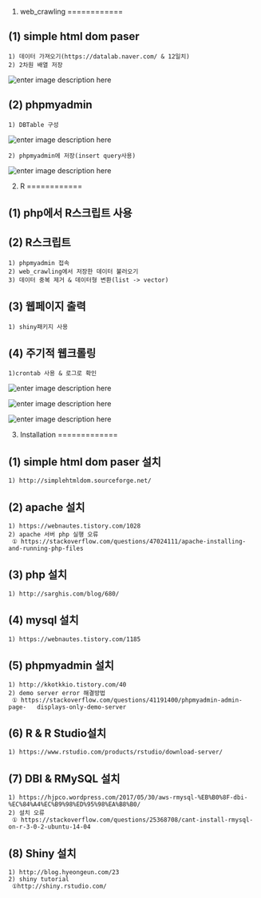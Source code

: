﻿1. web_crawling
============
 
 (1) simple html dom paser
-----------------------------
    1) 데이터 가져오기(https://datalab.naver.com/ & 12일치)
    2) 2차원 배열 저장
   ![enter image description here](https://lh3.googleusercontent.com/REhhEDIPI39nvh86OdLa80yAmFW6fq1r1DXYyqBTw4ir7BSMFlMX2QQmu1CX2KMqtOr76cgERn6C=s0 "webcrawling_output.png")
  
 (2) phpmyadmin
-----------------------------
    1) DBTable 구성
![enter image description here](https://lh3.googleusercontent.com/MdII4WaZbOgoNpG7nsm1y2Q0kMRFiM3gqAT1CvTQtF5k2Cc9VAnHADpYo4MtdvjWY0jaE3LYiwkN=s0 "DBTable.png")
		
    2) phpmyadmin에 저장(insert query사용)
   ![enter image description here](https://lh3.googleusercontent.com/Q3WghJE1HBElb-NwoZAZxpYdH3duk1keB4rrfB4omWtmebPBb7jtQRPtUlH5L20Z7vvkYlI1DioT=s0 "DBTable_save.png")

2. R
============
 
 (1) php에서 R스크립트 사용
---------------------------------------
 
 (2) R스크립트
---------------------------
    1) phpmyadmin 접속
    2) web_crawling에서 저장한 데이터 불러오기
    3) 데이터 중복 제거 & 데이터형 변환(list -> vector)

 (3) 웹페이지 출력
-------------------------------
    1) shiny패키지 사용
 
 (4) 주기적 웹크롤링
--------------------------
    1)crontab 사용 & 로그로 확인
   ![enter image description here](https://lh3.googleusercontent.com/lghmW6vdsZpmQpFvxqQ3uS39Wk8MZ8oiCRuWROL8o6Zcbw76FRIsmAaLioAFR61lY8cVtFz4pid8=s0 "crontab.png")
  
   ![enter image description here](https://lh3.googleusercontent.com/7sKXYTnB7p6mphAvVXH-0-qjEegSFdFsNMz7cG-w9-DVZm5ni5vZz_p9ScHHKnKHmKgGK0VElmy0=s0 "c_log1.png")
    
   ![enter image description here](https://lh3.googleusercontent.com/osBWaGvSh0oo-ugs2JaFbu7NFRFsbfr1hHUbgTLRYC7RvSIFZ-7EW3GY8-INFGuyM9kkNanwWcQl=s0 "c_log2.png")

3. Installation
=============
 
 (1) simple html dom paser 설치
---------------------------
    1) http://simplehtmldom.sourceforge.net/
 
 (2) apache 설치
------------------------
    1) https://webnautes.tistory.com/1028
    2) apache 서버 php 실행 오류
     ① https://stackoverflow.com/questions/47024111/apache-installing-and-running-php-files

 (3) php 설치
----------------
    1) http://sarghis.com/blog/680/
 
 (4) mysql 설치
--------------------
    1) https://webnautes.tistory.com/1185

 (5) phpmyadmin 설치
--------------------
    1) http://kkotkkio.tistory.com/40
    2) demo server error 해결방법
     ① https://stackoverflow.com/questions/41191400/phpmyadmin-admin-page-   displays-only-demo-server
 
 (6) R & R Studio설치
--------------------
    1) https://www.rstudio.com/products/rstudio/download-server/
 
 (7) DBI & RMySQL 설치
-------------------
    1) https://hjpco.wordpress.com/2017/05/30/aws-rmysql-%EB%B0%8F-dbi-%EC%84%A4%EC%B9%98%ED%95%98%EA%B8%B0/
    2) 설치 오류
     ① https://stackoverflow.com/questions/25368708/cant-install-rmysql-on-r-3-0-2-ubuntu-14-04

 (8) Shiny 설치
-----------------------------
    1) http://blog.hyeongeun.com/23
    2) shiny tutorial
     ①http://shiny.rstudio.com/
